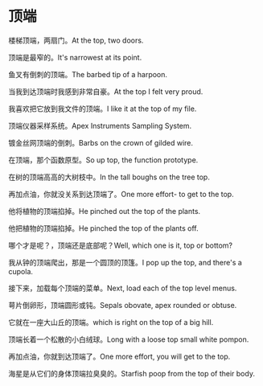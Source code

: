 # 顶端

<p><span class="chinese">楼梯顶端，两扇门。</span><span class="english">At the top, two doors.</span></p>

<p><span class="chinese">顶端是最窄的。</span><span class="english">It's narrowest at its point.</span></p>

<p><span class="chinese">鱼叉有倒刺的顶端。</span><span class="english">The barbed tip of a harpoon.</span></p>

<p><span class="chinese">当我到达顶端时我感到非常自豪。</span><span class="english">At the top I felt very proud.</span></p>

<p><span class="chinese">我喜欢把它放到我文件的顶端。</span><span class="english">I like it at the top of my file.</span></p>

<p><span class="chinese">顶端仪器采样系统。</span><span class="english">Apex Instruments Sampling System.</span></p>

<p><span class="chinese">镀金丝网顶端的倒刺。</span><span class="english">Barbs on the crown of gilded wire.</span></p>

<p><span class="chinese">在顶端，那个函数原型。</span><span class="english">So up top, the function prototype.</span></p>

<p><span class="chinese">在树的顶端高高的大树枝中。</span><span class="english">In the tall boughs on the tree top.</span></p>

<p><span class="chinese">再加点油，你就没关系到达顶端了。</span><span class="english">One more effort- to get to the top.</span></p>

<p><span class="chinese">他将植物的顶端掐掉。</span><span class="english">He pinched out the top of the plants.</span></p>

<p><span class="chinese">他把植物的顶端掐掉。</span><span class="english">He pinched the top of the plants off.</span></p>

<p><span class="chinese">哪个才是呢？，顶端还是底部呢？</span><span class="english">Well, which one is it, top or bottom?</span></p>

<p><span class="chinese">我从钟的顶端爬出，那是一个圆顶的顶篷。</span><span class="english">I pop up the top, and there's a cupola.</span></p>

<p><span class="chinese">接下来，加载每个顶端的菜单。</span><span class="english">Next, load each of the top level menus.</span></p>

<p><span class="chinese">萼片倒卵形，顶端圆形或钝。</span><span class="english">Sepals obovate, apex rounded or obtuse.</span></p>

<p><span class="chinese">它就在一座大山丘的顶端。</span><span class="english">which is right on the top of a big hill.</span></p>

<p><span class="chinese">顶端长着一个松散的小白绒球。</span><span class="english">Long with a loose top small white pompon.</span></p>

<p><span class="chinese">再加点油，你就到达顶端了。</span><span class="english">One more effort, you will get to the top.</span></p>

<p><span class="chinese">海星是从它们的身体顶端拉臭臭的。</span><span class="english">Starfish poop from the top of their body.</span></p>

